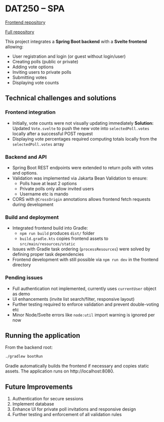 # DAT250 – SPA

[Frontend repository](https://github.com/erlendandre/dat250-assignment2/tree/main/frontend)  

[Full repository](https://github.com/erlendandre/dat250-assignment2)


This project integrates a **Spring Boot backend** with a **Svelte frontend** allowing:
- User registration and login (or guest without login/user)
- Creating polls (public or private)
- Adding vote options
- Inviting users to private polls
- Submitting votes
- Displaying vote counts

## Technical challenges and solutions

### Frontend integration
- Initially, vote counts were not visually updating immediately 
  **Solution:** Updated `Vote.svelte` to push the new vote into `selectedPoll.votes` locally after a successful POST request
- Displaying vote percentages required computing totals locally from the `selectedPoll.votes` array

### Backend and API
- Spring Boot REST endpoints were extended to return polls with votes and options.
- Validation was implemented via Jakarta Bean Validation to ensure:
  - Polls have at least 2 options
  - Private polls only allow invited users
  - Username etc is mando
- CORS with `@CrossOrigin` annotations allows frontend fetch requests during development

### Build and deployment
- Integrated frontend build into Gradle:
  - `npm run build` produces `dist/` folder
  - `build.gradle.kts` copies frontend assets to `src/main/resources/static`
- Issues with Gradle task ordering (`processResources`) were solved by defining proper task dependencies
- Frontend development with still possible via `npm run dev` in the frontend directory

### Pending issues
- Full authentication not implemented, currently uses `currentUser` object as demo
- UI enhancements (invite list search/filter, responsive layout)
- Further testing required to enforce validation and prevent double-voting etc
- Minor Node/Svelte errors like `node:util` import warning is ignored per now

## Running the application
From the backend root:
```bash
./gradlew bootRun
```

Gradle automatically builds the frontend if necessary and copies static assets.
The application runs on http://localhost:8080.

## Future Improvements
1. Authentication for secure sessions
2. Implement database
2. Enhance UI for private poll invitations and responsive design
3. Further testing and enforcement of all validation rules